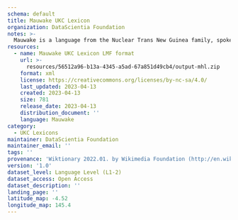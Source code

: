 ```yaml
---
schema: default
title: Mauwake UKC Lexicon
organization: DataScientia Foundation
notes: >-
  Mauwake is a language from the Nuclear Trans New Guinea family, spoken in Oceania. The UKC Lexicon of Mauwake is represented as a lexico-semantic network. It consists of words, word senses, synsets, as well as sense-level and synset-level relationships.
resources:
  - name: Mauwake UKC Lexicon LMF format
    url: >-
      resources/56512a96-b13a-4345-a5ad-67a851d49cb4/output-mhl.zip
    format: xml
    license: https://creativecommons.org/licenses/by-nc-sa/4.0/
    last_updated: 2023-04-13
    created: 2023-04-13
    size: 781
    release_date: 2023-04-13
    distribution_document: ''
    language: Mauwake
category:
  - UKC Lexicons
maintainer: DataScientia Foundation
maintainer_email: ''
tags: ''
provenance: 'Wiktionary 2022.01. by Wikimedia Foundation (http://en.wiktionary.org); Princeton WordNet 2.1 by Princeton University (https://wordnet.princeton.edu)'
version: '1.0'
dataset_level: Language Level (L1-2)
dataset_access: Open Access
dataset_description: ''
landing_page: ''
latitude_map: -4.52
longitude_map: 145.4
---
```

